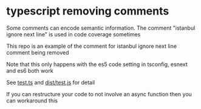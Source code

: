 # typescript removing comments

Some comments can encode semantic information. The comment "istanbul ignore next line" is used in code coverage sometimes

This repo is an example of the comment for istanbul ignore next line comment being removed

Note that this only happens with the es5 code setting in tsconfig, esnext and es6 both work

See [test.ts](test.ts) and [dist/test.js](dist/test.js) for detail


If you can restructure your code to not involve an async function then you can workaround this
